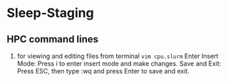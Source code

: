 # Sleep-Staging

## HPC command lines
1. for viewing and editing files from terminal
```vim cpu.slurm```
Enter Insert Mode: Press i to enter insert mode and make changes.
Save and Exit: Press ESC, then type :wq and press Enter to save and exit.